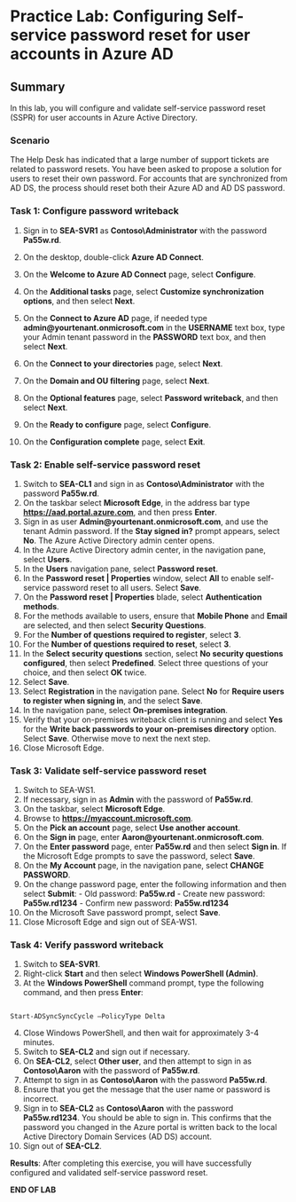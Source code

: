 # Practice Lab: Configuring Self-service password reset for user accounts in Azure AD

## Summary

In this lab, you will configure and validate self-service password reset (SSPR) for user accounts in Azure Active Directory.

### Scenario

The Help Desk has indicated that a large number of support tickets are related to password resets. You have been asked to propose a solution for users to reset their own password. For accounts that are synchronized from AD DS, the process should reset both their Azure AD and AD DS password. 

### Task 1: Configure password writeback

1.  Sign in to **SEA-SVR1** as **Contoso\\Administrator** with the password **Pa55w.rd**. 

2.  On the desktop, double-click **Azure AD Connect**.

3.  On the **Welcome to Azure AD Connect** page, select **Configure**.

4.  On the **Additional tasks** page, select **Customize synchronization options**, and then select **Next**.
    
5.  On the **Connect to Azure AD** page, if needed type **admin\@yourtenant.onmicrosoft.com** in the **USERNAME** text box, type your Admin tenant password in the **PASSWORD** text box, and then select **Next**.
    
6.  On the **Connect to your directories** page, select **Next**.

7.  On the **Domain and OU filtering** page, select **Next**.

8.  On the **Optional features** page, select **Password writeback**, and then select **Next**.
    
9.  On the **Ready to configure** page, select **Configure**.

10. On the **Configuration complete** page, select **Exit**.

### Task 2: Enable self-service password reset

1.  Switch to **SEA-CL1** and sign in as **Contoso\\Administrator** with the password **Pa55w.rd**.
2.  On the taskbar select **Microsoft Edge**, in the address bar type **https://aad.portal.azure.com**, and then press **Enter**.
3.  Sign in as user **Admin\@yourtenant.onmicrosoft.com**, and use the tenant Admin password. If the **Stay signed in?** prompt appears, select **No**. The Azure Active Directory admin center opens.
4.  In the Azure Active Directory admin center, in the navigation pane, select **Users**.
5.  In the **Users** navigation pane, select **Password reset**.
6.  In the **Password reset | Properties** window, select **All** to enable self-service password reset to all users. Select **Save**.
7.  On the **Password reset | Properties** blade, select **Authentication methods**.
8.  For the methods available to users, ensure that **Mobile Phone** and **Email** are selected, and then select **Security Questions**.
9.  For the **Number of questions required to register**, select **3**.
10.  For the **Number of questions required to reset**, select **3**.
11.  In the **Select security questions** section, select **No security questions configured**, then select **Predefined**. Select three questions of your choice, and then select **OK** twice.
12.  Select **Save**.
13.  Select **Registration** in the navigation pane. Select **No** for **Require users to register when signing in**, and the select **Save**.
14.  In the navigation pane, select **On-premises integration**.
15.  Verify that your on-premises writeback client is running and select **Yes** for the **Write back passwords to your on-premises directory** option. Select **Save**. Otherwise move to next the next step.
16.  Close Microsoft Edge.

### Task 3: Validate self-service password reset

1.   Switch to SEA-WS1.
2.   If necessary, sign in as **Admin** with the password of **Pa55w.rd**.
3.   On the taskbar, select **Microsoft Edge**.
4.    Browse to **https://myaccount.microsoft.com**. 
5.   On the **Pick an account** page, select **Use another account**.
6.   On the **Sign in** page, enter **Aaron\@yourtenant.onmicrosoft.com**.
7.   On the **Enter password** page, enter **Pa55w.rd** and then select **Sign in**. If the Microsoft Edge prompts to save the password, select **Save**.
8.   On the **My Account** page, in the navigation pane, select **CHANGE PASSWORD**.
9.   On the change password page, enter the following information and then select **Submit**:
    - Old password: **Pa55w.rd**
    - Create new password: **Pa55w.rd1234**
    - Confirm new password: **Pa55w.rd1234**
10.   On the Microsoft Save password prompt, select **Save**.
11.   Close Microsoft Edge and sign out of SEA-WS1.

### Task 4: Verify password writeback

1.  Switch to **SEA-SVR1**.
2.  Right-click **Start** and then select **Windows PowerShell (Admin)**.
3.  At the **Windows PowerShell** command prompt, type the following command, and
    then press **Enter**:

```

Start-ADSyncSyncCycle –PolicyType Delta

```
4.  Close Windows PowerShell, and then wait for approximately 3-4 minutes.
5.  Switch to **SEA-CL2** and sign out if necessary.
6.  On **SEA-CL2**, select **Other user**, and then attempt to sign in as **Contoso\\Aaron** with the password of **Pa55w.rd**.
7.  Attempt to sign in as **Contoso\\Aaron** with the password **Pa55w.rd**.
8.  Ensure that you get the message that the user name or password is incorrect.
9.  Sign in to **SEA-CL2** as **Contoso\\Aaron** with the password **Pa55w.rd1234**. You should be able to sign in. This confirms that the password you changed in the Azure portal is written back to the local Active
    Directory Domain Services (AD DS) account.
10.  Sign out of **SEA-CL2**.

**Results**: After completing this exercise, you will have successfully configured and validated self-service password reset.

**END OF LAB**
